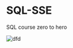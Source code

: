 # SQL-SSE
SQL course zero to hero

![dfd](https://github.com/user-attachments/assets/89adcb3f-8f97-41db-a507-730e7c17be28)
